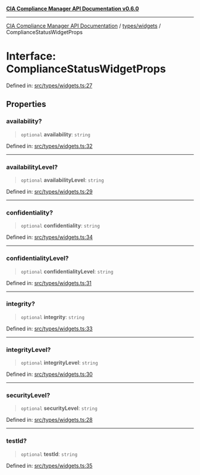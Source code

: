 [**CIA Compliance Manager API Documentation v0.6.0**](../../../README.md)

***

[CIA Compliance Manager API Documentation](../../../modules.md) / [types/widgets](../README.md) / ComplianceStatusWidgetProps

# Interface: ComplianceStatusWidgetProps

Defined in: [src/types/widgets.ts:27](https://github.com/Hack23/cia-compliance-manager/blob/ca083b463223765b22422b66b3a43930241849bd/src/types/widgets.ts#L27)

## Properties

### availability?

> `optional` **availability**: `string`

Defined in: [src/types/widgets.ts:32](https://github.com/Hack23/cia-compliance-manager/blob/ca083b463223765b22422b66b3a43930241849bd/src/types/widgets.ts#L32)

***

### availabilityLevel?

> `optional` **availabilityLevel**: `string`

Defined in: [src/types/widgets.ts:29](https://github.com/Hack23/cia-compliance-manager/blob/ca083b463223765b22422b66b3a43930241849bd/src/types/widgets.ts#L29)

***

### confidentiality?

> `optional` **confidentiality**: `string`

Defined in: [src/types/widgets.ts:34](https://github.com/Hack23/cia-compliance-manager/blob/ca083b463223765b22422b66b3a43930241849bd/src/types/widgets.ts#L34)

***

### confidentialityLevel?

> `optional` **confidentialityLevel**: `string`

Defined in: [src/types/widgets.ts:31](https://github.com/Hack23/cia-compliance-manager/blob/ca083b463223765b22422b66b3a43930241849bd/src/types/widgets.ts#L31)

***

### integrity?

> `optional` **integrity**: `string`

Defined in: [src/types/widgets.ts:33](https://github.com/Hack23/cia-compliance-manager/blob/ca083b463223765b22422b66b3a43930241849bd/src/types/widgets.ts#L33)

***

### integrityLevel?

> `optional` **integrityLevel**: `string`

Defined in: [src/types/widgets.ts:30](https://github.com/Hack23/cia-compliance-manager/blob/ca083b463223765b22422b66b3a43930241849bd/src/types/widgets.ts#L30)

***

### securityLevel?

> `optional` **securityLevel**: `string`

Defined in: [src/types/widgets.ts:28](https://github.com/Hack23/cia-compliance-manager/blob/ca083b463223765b22422b66b3a43930241849bd/src/types/widgets.ts#L28)

***

### testId?

> `optional` **testId**: `string`

Defined in: [src/types/widgets.ts:35](https://github.com/Hack23/cia-compliance-manager/blob/ca083b463223765b22422b66b3a43930241849bd/src/types/widgets.ts#L35)
